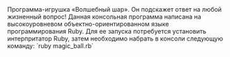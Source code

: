 <?xml version="1.0" encoding="UTF-8"?>
<!DOCTYPE article PUBLIC "-//OASIS//DTD DocBook XML V4.1.2//EN" "http://www.oasis-open.org/docbook/xml/4.1.2/docbookx.dtd">
<article lang="">
  <para>Программа-игрушка «Волшебный шар». </para>
  <para>Он подскажет ответ на любой жизненный вопрос!</para>
  <para/>
  <para>Данная консольная программа написана на высокоуровневом объектно-ориентированном языке программирования Ruby.</para>
  <para/>
  <para>Для ее запуска потребуется установить <ulink url="https://ru.wikibooks.org/wiki/Ruby/Установка">интерпритатор</ulink> Ruby, затем необходимо набрать в консоли следующую команду: `ruby magic_ball.rb`</para>
  <para/>
</article>
